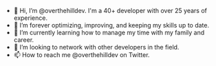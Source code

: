 - 👋 Hi, I’m @overthehilldev.  I'm a 40+ developer with over 25 years of experience.
- 👀 I’m forever optimizing, improving, and keeping my skills up to date.
- 🌱 I’m currently learning how to manage my time with my family and career.
- 💞️ I’m looking to network with other developers in the field.
- 📫 How to reach me @overthehilldev on Twitter. 
